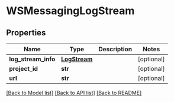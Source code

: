 # WSMessagingLogStream

## Properties
Name | Type | Description | Notes
------------ | ------------- | ------------- | -------------
**log_stream_info** | [**LogStream**](LogStream.md) |  | [optional] 
**project_id** | **str** |  | [optional] 
**url** | **str** |  | [optional] 

[[Back to Model list]](../README.md#documentation-for-models) [[Back to API list]](../README.md#documentation-for-api-endpoints) [[Back to README]](../README.md)


